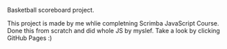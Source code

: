 Basketball scoreboard project.

This project is made by me whlie completning Scrimba JavaScript Course.
Done this from scratch and did whole JS by myslef.
Take a look by clicking GitHub Pages :)

